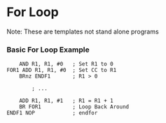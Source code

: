 # For Loop

Note: These are templates not stand alone programs



### Basic For Loop Example

```
    AND R1, R1, #0   ; Set R1 to 0
FOR1 ADD R1, R1, #0  ; Set CC to R1
    BRnz ENDF1       ; R1 > 0
    
        ; ...
    
    ADD R1, R1, #1   ; R1 = R1 + 1
    BR FOR1          ; Loop Back Around
ENDF1 NOP            ; endfor
```
